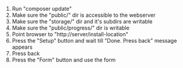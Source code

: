   1. Run "composer update"
  2. Make sure the "public/" dir is accessible to the webserver
  3. Make sure the "storage/" dir and it's subdirs are writable
  4. Make sure the "public/progress/" dir is writable
  5. Point browser to "http://server/install-location"
  6. Press the "Setup" button and wait till "Done. Press back" message appears 
  7. Press back
  8. Press the "Form" button and use the form
